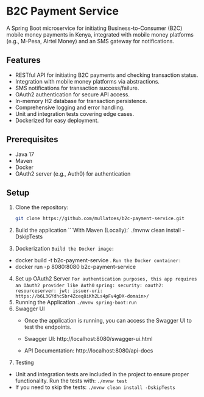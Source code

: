 # B2C Payment Service

A Spring Boot microservice for initiating Business-to-Consumer (B2C) mobile money payments in Kenya,
integrated with mobile money platforms (e.g., M-Pesa, Airtel Money) and an SMS gateway for notifications.

## Features

- RESTful API for initiating B2C payments and checking transaction status.
- Integration with mobile money platforms via abstractions.
- SMS notifications for transaction success/failure.
- OAuth2 authentication for secure API access.
- In-memory H2 database for transaction persistence.
- Comprehensive logging and error handling.
- Unit and integration tests covering edge cases.
- Dockerized for easy deployment.

## Prerequisites

- Java 17
- Maven
- Docker
- OAuth2 server (e.g., Auth0) for authentication

## Setup

1. Clone the repository:
   ```bash
   git clone https://github.com/mullatoes/b2c-payment-service.git

2. Build the application
   ```With Maven (Locally):`
   ./mvnw clean install -DskipTests

3. Dockerization
   ``Build the Docker image:``

- docker build -t b2c-payment-service .
  ``Run the Docker container:``
- docker run -p 8080:8080 b2c-payment-service

4. Set up OAuth2 Server
   ``For authentication purposes, this app requires an OAuth2 provider like Auth0``
   ``spring:
     security:
       oauth2:
         resourceserver:
           jwt:
              issuer-uri: https://b6L3GYdhcSbr4Zceq8iKh2Ls4pFv4gDX-domain>/
   ``
5. Running the Application
   ``./mvnw spring-boot:run
  ``
6. Swagger UI
    - Once the application is running, you can access the Swagger UI to test the endpoints.

    - Swagger UI: http://localhost:8080/swagger-ui.html
    - API Documentation: http://localhost:8080/api-docs
7. Testing

- Unit and integration tests are included in the project to ensure proper functionality. Run the tests with:
  ``./mvnw test
 ``
- If you need to skip the tests:
  ``./mvnw clean install -DskipTests
  ``